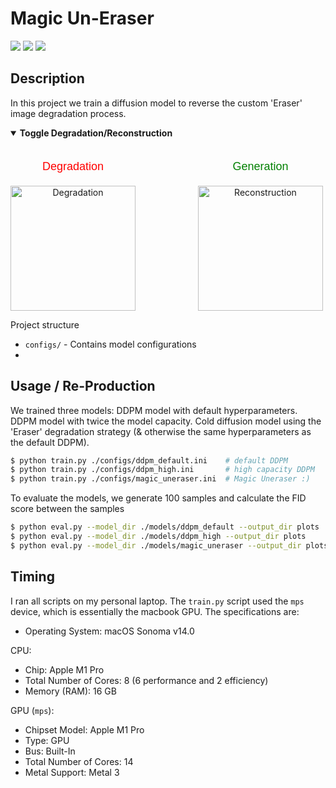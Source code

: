 # Magic Un-Eraser

<a href="https://pytorch.org/"><img src="https://img.shields.io/badge/PyTorch-v2.2.0-red.svg?logo=PyTorch&style=for-the-badge" /></a>
<a href="#"><img src="https://img.shields.io/badge/python-v3.12.2-blue.svg?logo=python&style=for-the-badge" /></a>
<a href="https://hub.docker.com/r/milesial/unet"><img src="https://img.shields.io/badge/docker%20image-available-blue?logo=Docker&style=for-the-badge" /></a>

## Description

In this project we train a diffusion model to reverse the custom 'Eraser' image degradation process.

<details open>
<summary><b>Toggle Degradation/Reconstruction</b></summary>
<br>
<div style="display: flex; justify-content: flex-start; gap: 100px;">
    <div style="text-align: center;">
        <p style="font-size: 18px; font-family: Arial, sans-serif; color: red; margin-bottom: 20px;">Degradation</p>
        <img id="degradationGif" src="plots/degradation.gif" alt="Degradation" style="width: 200px;">
    </div>
    <div style="text-align: center;">
        <p style="font-size: 18px; font-family: Arial, sans-serif; color: green; margin-bottom: 20px;">Generation</p>
        <img id="reconstructionGif" src="plots/reconstruction.gif" alt="Reconstruction" style="width: 200px;">
    </div>
</div>
</details>

Project structure
- `configs/` - Contains model configurations
- 

## Usage / Re-Production

We trained three models: DDPM model with default hyperparameters. DDPM model with twice the model capacity. Cold diffusion model using the 'Eraser' degradation strategy (& otherwise the same hyperparameters as the default DDPM). 

```bash
$ python train.py ./configs/ddpm_default.ini    # default DDPM
$ python train.py ./configs/ddpm_high.ini       # high capacity DDPM
$ python train.py ./configs/magic_uneraser.ini  # Magic Uneraser :)
```

To evaluate the models, we generate 100 samples and calculate the FID score between the samples 

```bash
$ python eval.py --model_dir ./models/ddpm_default --output_dir plots
$ python eval.py --model_dir ./models/ddpm_high --output_dir plots
$ python eval.py --model_dir ./models/magic_uneraser --output_dir plots
```

## Timing

I ran all scripts on my personal laptop. The `train.py` script used the `mps` device, which is essentially the macbook GPU. The specifications are:
- Operating System: macOS Sonoma v14.0

CPU:
- Chip:	Apple M1 Pro
- Total Number of Cores: 8 (6 performance and 2 efficiency)
- Memory (RAM): 16 GB

GPU (`mps`):
- Chipset Model: Apple M1 Pro
- Type: GPU
- Bus: Built-In
- Total Number of Cores: 14
- Metal Support: Metal 3

